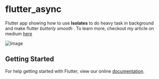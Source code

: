 # flutter_async

Flutter app showing how to use **Isolates** to do heavy task in background and make flutter *butterly smooth* .
To learn more, checkout my article on medium [here](https://blog.usejournal.com/flutter-async-beginner-friendly-guide-for-heavy-lifting-operations-cf8ec81833d7)

![Image](https://cdn-images-1.medium.com/max/1200/1*UhGrpHMnqkErJ85sIF8dfQ.gif)


## Getting Started

For help getting started with Flutter, view our online
[documentation](https://flutter.io/).
